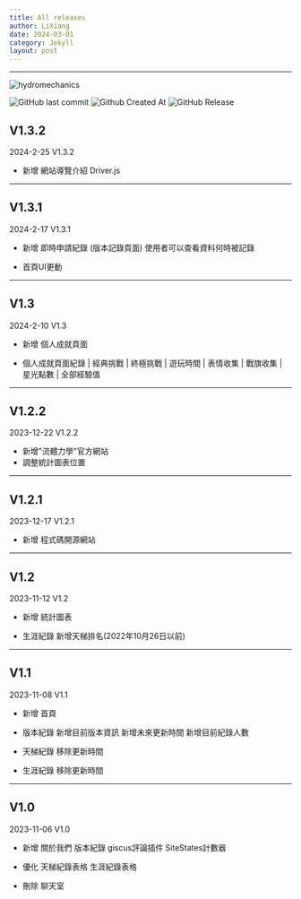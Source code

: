 ```yaml
---
title: All releases
author: LiXiang
date: 2024-03-01
category: Jekyll
layout: post
---
```


--------
![hydromechanics](https://socialify.git.ci/Xiang511/hydromechanics/image?language=1&name=1&owner=1&pattern=Brick%20Wall&theme=Light)

![GitHub last commit](https://img.shields.io/github/last-commit/Xiang511/hydromechanics?display_timestamp=author&style=for-the-badge&color=yellow) ![Github Created At](https://img.shields.io/github/created-at/Xiang511/hydromechanics?style=for-the-badge&color=yellow) ![GitHub Release](https://img.shields.io/github/v/release/Xiang511/hydromechanics?display_name=release&style=for-the-badge&color=green) 




V1.3.2
---
2024-2-25 V1.3.2

- 新增
 網站導覽介紹 Driver.js

--------






V1.3.1
-----
2024-2-17 V1.3.1

- 新增
 即時申請紀錄 (版本記錄頁面)
 使用者可以查看資料何時被記錄

- 首頁UI更動



-----------



V1.3
---
2024-2-10 V1.3

- 新增
 個人成就頁面

- 個人成就頁面紀錄
 | 經典挑戰 | 終極挑戰 | 遊玩時間 | 表情收集 | 戰旗收集 | 星光點數 | 全部經驗值



-----------




V1.2.2
---
2023-12-22 V1.2.2

- 新增"流體力學"官方網站
- 調整統計圖表位置



-----------




V1.2.1
---
2023-12-17 V1.2.1

- 新增
 程式碼開源網站



-----------




V1.2
---
2023-11-12 V1.2

- 新增
 統計圖表

- 生涯紀錄
 新增天梯排名(2022年10月26日以前)



-----------



V1.1
---
2023-11-08 V1.1

- 新增
 首頁

- 版本紀錄
 新增目前版本資訊
 新增未來更新時間
 新增目前紀錄人數

- 天梯紀錄
 移除更新時間

- 生涯紀錄
 移除更新時間


-----------




V1.0
---
2023-11-06 V1.0

- 新增
 關於我們
 版本紀錄
 giscus評論插件
 SiteStates計數器

- 優化
 天梯紀錄表格
 生涯紀錄表格

- 刪除
 聊天室